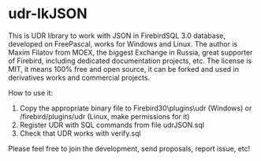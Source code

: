 # udr-lkJSON

This is UDR library to work with JSON in FirebirdSQL 3.0 database, developed on FreePascal, works for Windows and Linux.
The author is Maxim Filatov from MOEX, the biggest Exchange in Russia, great supporter of Firebird, including dedicated documentation projects, etc.
The license is MIT, it means 100% free and open source, it can be forked and used in derivatives works and commercial projects.


How to use it:
1) Copy the appropriate binary file to Firebird30\plugins\udr (Windows) or /firebird/plugins/udr (Linux, make permissions for it)
2) Register UDR with SQL commands from file udrJSON.sql
3) Check that UDR works with verify.sql

Please feel free to join the development, send proposals, report issue, etc!
